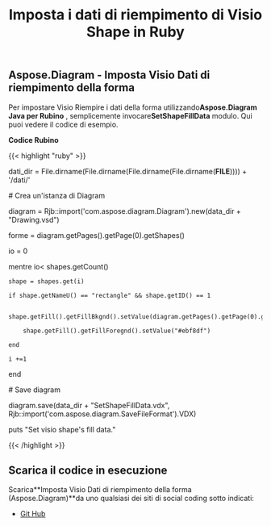 ﻿---
title: Imposta i dati di riempimento di Visio Shape in Ruby
type: docs
weight: 130
url: /it/java/set-visio-shape-s-fill-data-in-ruby/
---
## **Aspose.Diagram - Imposta Visio Dati di riempimento della forma**
 Per impostare Visio Riempire i dati della forma utilizzando**Aspose.Diagram Java per Rubino** , semplicemente invocare**SetShapeFillData** modulo. Qui puoi vedere il codice di esempio.

**Codice Rubino**

{{< highlight "ruby" >}}

 dati_dir = File.dirname(File.dirname(File.dirname(File.dirname(__FILE__)))) + '/dati/'

\# Crea un'istanza di Diagram

diagram = Rjb::import('com.aspose.diagram.Diagram').new(data_dir + "Drawing.vsd")

forme = diagram.getPages().getPage(0).getShapes()

io = 0

 mentre io< shapes.getCount()

    shape = shapes.get(i)

    if shape.getNameU() == "rectangle" && shape.getID() == 1

        shape.getFill().getFillBkgnd().setValue(diagram.getPages().getPage(0).getShapes().getShape(0).getFill().getFillBkgnd().getValue())

        shape.getFill().getFillForegnd().setValue("#ebf8df")

    end

    i +=1

end

\# Save diagram

diagram.save(data_dir + "SetShapeFillData.vdx", Rjb::import('com.aspose.diagram.SaveFileFormat').VDX)

puts "Set visio shape's fill data."

{{< /highlight >}}
## **Scarica il codice in esecuzione**
 Scarica**Imposta Visio Dati di riempimento della forma (Aspose.Diagram)**da uno qualsiasi dei siti di social coding sotto indicati:

- [Git Hub](https://github.com/asposediagram/Aspose.Diagram-for-Java/blob/master/Plugins/Aspose_Diagram_Java_for_Ruby/lib/asposediagramjava/Shapes/setshapefilldata.rb)
